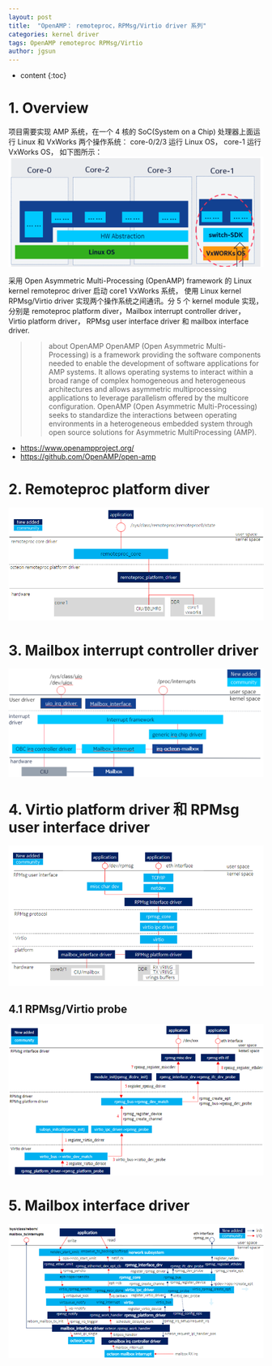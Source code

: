 ```yaml
---
layout: post
title:  "OpenAMP： remoteproc，RPMsg/Virtio driver 系列"
categories: kernel driver
tags: OpenAMP remoteproc RPMsg/Virtio
author: jgsun
---
```



* content
{:toc}

# 1. Overview
项目需要实现 AMP 系统，在一个 4 核的 SoC(System on a Chip) 处理器上面运行 Linux 和 VxWorks 两个操作系统： core-0/2/3 运行 Linux OS， core-1 运行 VxWorks OS， 如下图所示：
![image](/images/posts/amp/core-deployment.png)

采用 Open Asymmetric Multi-Processing (OpenAMP) framework 的 Linux kernel remoteproc driver 启动 core1 VxWorks 系统， 使用 Linux kernel RPMsg/Virtio driver 实现两个操作系统之间通讯。分 5 个 kernel module 实现，分别是 remoteproc platform diver，Mailbox interrupt controller driver， Virtio platform driver， RPMsg user interface driver 和 mailbox interface driver.

>> about OpenAMP
OpenAMP (Open Asymmetric Multi-Processing) is a framework providing the software components needed to enable the development of software applications for AMP systems. It allows operating systems to interact within a broad range of complex homogeneous and heterogeneous architectures and allows asymmetric multiprocessing applications to leverage parallelism offered by the multicore configuration.
OpenAMP (Open Asymmetric Multi-Processing) seeks to standardize the interactions between operating environments in a heterogeneous embedded system through open source solutions for Asymmetric MultiProcessing (AMP).

* https://www.openampproject.org/
* https://github.com/OpenAMP/open-amp












# 2. Remoteproc platform diver
![image](/images/posts/amp/rproc-platform.png)

# 3. Mailbox interrupt controller driver
![image](/images/posts/amp/mailbox-irq-controller.png)

# 4. Virtio platform driver 和 RPMsg user interface driver
![image](/images/posts/amp/rpmsg-platform-interface.png)

## 4.1 RPMsg/Virtio probe
![image](/images/posts/amp/rpmsg-probe.png)

# 5. Mailbox interface driver
![image](/images/posts/amp/maibox-interface.png)








